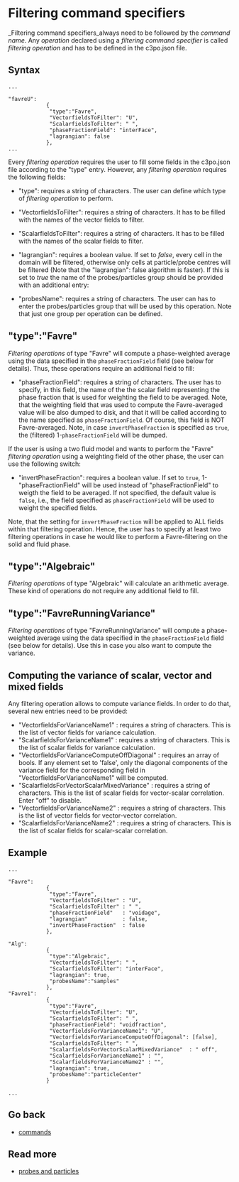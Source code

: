 Filtering command specifiers
======================


_Filtering command specifiers_always need to be followed by the _command name_. Any _operation_ declared using a _filtering command specifier_ is called _filtering operation_ and has to be defined in the c3po.json file.

Syntax  
-------
```
...

"favreU": 
            {
             "type":"Favre",
             "VectorfieldsToFilter": "U",
             "ScalarfieldsToFilter": " ",
             "phaseFractionField": "interFace",
             "lagrangian": false
            },
...

```
Every _filtering operation_ requires the user to fill some fields in the c3po.json file according to the "type" entry. However, any _filtering operation_ requires the following fields:

* "type":                 requires a string of characters. The user can define which type of _filtering operation_ to perform.

* "VectorfieldsToFilter": requires a string of characters. It has to be filled with the names of the vector fields to filter. 

* "ScalarfieldsToFilter": requires a string of characters. It has to be filled with the names of the scalar fields to filter. 

* "lagrangian":           requires a boolean value. If set to _false_, every cell in the domain will be filtered, otherwise only cells at particle/probe centres will be filtered (Note that the "lagrangian": false algorithm is faster). If this is set to _true_ the name of the probes/particles group should be provided with an additional entry:
 * "probesName": requires a string of characters. The user can has to enter the probes/particles group that will be used by this operation. Note that just one group per operation can be defined.

"type":"Favre" 
-------
_Filtering operations_ of type "Favre" will compute a phase-weighted average using the data specified in the `phaseFractionField` field (see below for details). Thus, these operations require an additional field to fill:

* "phaseFractionField": requires a string of characters. The user has to specify, in this field, the name of the the scalar field representing the phase fraction that is used for weighting the field to be averaged. Note, that the weighting field that was used to compute the Favre-averaged value will be also dumped to disk, and that it will be called according to the name specified as `phaseFractionField`. Of course, this field is NOT Favre-averaged. Note, in case `invertPhaseFraction` is specified as `true`, the (filtered) 1-`phaseFractionField` will be dumped.

If the user is using a two fluid model and wants to perform the "Favre" _filtering operation_ using a weighting field of the other phase, the user can use the following switch:

* "invertPhaseFraction": requires a boolean value. If set to `true`, 1-"phaseFractionField" will be used instead of "phaseFractionField" to weigth the field to be averaged. If not specified, the default value is `false`, i.e., the field specified as `phaseFractionField` will be used to weight the specified fields.

Note, that the setting for `invertPhaseFraction` will be applied to ALL fields within that filtering operation. Hence, the user has to specify at least two filtering operations in case he would like to perform a Favre-filtering on the solid and fluid phase.

"type":"Algebraic" 
-------
_Filtering operations_ of type "Algebraic" will calculate an arithmetic average. These kind of operations do not require any additional field to fill.


"type":"FavreRunningVariance" 
-------
_Filtering operations_ of type "FavreRunningVariance" will compute a phase-weighted average using the data specified in the `phaseFractionField` field (see below for details). Use this in case you also want to compute the variance.

Computing the variance of scalar, vector and mixed fields 
-------
Any filtering operation allows to compute variance fields. In order to do that, several new entries need to be provided:
* "VectorfieldsForVarianceName1" : requires a string of characters. This is the list of vector fields for variance calculation.
* "ScalarfieldsForVarianceName1" : requires a string of characters. This is the list of scalar fields for variance calculation.
* "VectorfieldsForVarianceComputeOffDiagonal" : requires an array of bools. If any element set to 'false', only the diagonal components of the variance field for the corresponding field in "VectorfieldsForVarianceName1" will be computed.
* "ScalarfieldsForVectorScalarMixedVariance" : requires a string of characters. This is the list of scalar fields for vector-scalar correlation. Enter "off" to disable.
* "VectorfieldsForVarianceName2" : requires a string of characters. This is the list of vector fields for vector-vector correlation.
* "ScalarfieldsForVarianceName2" : requires a string of characters. This is the list of scalar fields for scalar-scalar correlation.

Example
-------
```
...

"Favre": 
            {
             "type":"Favre",
             "VectorfieldsToFilter" : "U",
             "ScalarfieldsToFilter" : " ",
             "phaseFractionField"   : "voidage",
             "lagrangian"           : false,
             "invertPhaseFraction"  : false
            },
   
"Alg": 
            {
             "type":"Algebraic",
             "VectorfieldsToFilter": " ",
             "ScalarfieldsToFilter": "interFace",
             "lagrangian": true,
             "probesName":"samples"
            },
"Favre1": 
            {
             "type":"Favre",
             "VectorfieldsToFilter": "U",
             "ScalarfieldsToFilter": " ",
             "phaseFractionField": "voidfraction",
             "VectorfieldsForVarianceName1": "U",
             "VectorfieldsForVarianceComputeOffDiagonal": [false],
             "ScalarfieldsToFilter": " ",
             "ScalarfieldsForVectorScalarMixedVariance"  : " off",
             "ScalarfieldsForVarianceName1" : "",
             "ScalarfieldsForVarianceName2" : "",
             "lagrangian": true,
             "probesName":"particleCenter"
            }

...
```


Go back
-----------
 - [commands](10_commandTypes.md) 

Read more
----------
 - [probes and particles](20_probesAndParticles.md) 

